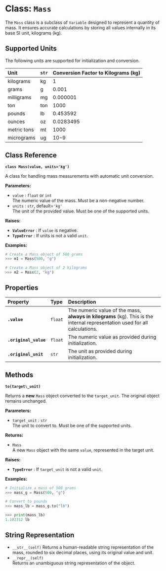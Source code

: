 # **Class: `Mass`**

The `Mass` class is a subclass of `Variable` designed to represent a quantity of mass. It ensures accurate calculations by storing all values internally in its base SI unit, kilograms (kg).

## **Supported Units**

The following units are supported for initialization and conversion.

| Unit | `str` | Conversion Factor to Kilograms (kg) |
| :---- | :---- | :---- |
| kilograms | kg | 1 |
| grams | g | 0.001 |
| milligrams | mg | 0.000001 |
| ton | ton | 1000 |
| pounds | lb | 0.453592 |
| ounces | oz | 0.0283495 |
| metric tons | mt | 1000 |
| micrograms | ug | 10−9 |

## **Class Reference**

**`class Mass(value, units='kg')`**

A class for handling mass measurements with automatic unit conversion.

**Parameters:**

* `value` : `float` or `int`  
  The numeric value of the mass. Must be a non-negative number.  
* `units` : `str`, default=`'kg'`  
  The unit of the provided value. Must be one of the supported units.

**Raises:**

* **`ValueError`** : If `value` is negative.  
* **`TypeError`** : If units is not a valid `unit`.

**Examples:**
```py
# Create a Mass object of 500 grams  
>>> m1 = Mass(500, "g")

# Create a Mass object of 2 kilograms  
>>> m2 = Mass(2, "kg")
```
## **Properties**

| Property | Type | Description |
| :---- | :---- | :---- |
| **`.value`** | `float` | The numeric value of the mass, **always in kilograms** (kg). This is the internal representation used for all calculations. |
| **`.original_value`** | `float` | The numeric value as provided during initialization. |
| **`.original_unit`** | `str` | The unit as provided during initialization. |

## **Methods**

**`to(target\_unit)`**

Returns a **new** `Mass` object converted to the `target_unit`. The original object remains unchanged.

**Parameters:**

* `target_unit` : `str`  
  The unit to convert to. Must be one of the supported units.

**Returns:**

* `Mass`  
  A new `Mass` object with the same `value`, represented in the target unit.

**Raises:**

* **`TypeError`** : If `target_unit` is not a valid `unit`.

**Examples:**
```py
# Initialize a mass of 500 grams  
>>> mass_g = Mass(500, "g")

# Convert to pounds  
>>> mass_lb = mass_g.to("lb")

>>> print(mass_lb)  
1.102312 lb
```
## **String Representation**

* `__str__(self)` 
  Returns a human-readable string representation of the mass, rounded to six decimal places, using its original value and unit.  
* `__repr__(self)`  
  Returns an unambiguous string representation of the object.

